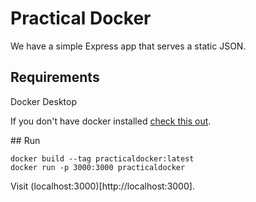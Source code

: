 # Practical Docker

We have a simple Express app that serves a static JSON.

## Requirements

Docker Desktop

If you don't have docker installed [check this out](https://docs.docker.com/docker-for-mac/install/).

## Run

```
docker build --tag practicaldocker:latest
docker run -p 3000:3000 practicaldocker
```

Visit (localhost:3000)[http://localhost:3000].

